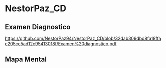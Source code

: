 # NestorPaz_CD
## Examen Diagnostico
https://github.com/NestorPaz94/NestorPaz_CD/blob/32dab309dbd8fa18ffae205cc5ad12c95413018f/Examen%20diagnostico.pdf

## Mapa Mental
